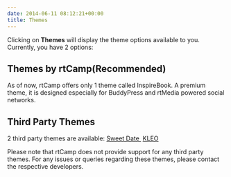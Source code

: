 ```yaml
---
date: 2014-06-11 08:12:21+00:00
title: Themes
---
```


Clicking on **Themes** will display the theme options available to you. Currently, you have 2 options:


## Themes by rtCamp(Recommended)


As of now, rtCamp offers only 1 theme called InspireBook. A premium theme, it is designed especially for BuddyPress and rtMedia powered social networks.


## Third Party Themes


2 third party themes are available:
[Sweet Date ](http://themeforest.net/item/sweet-date-more-than-a-wordpress-dating-theme/4994573?ref=rtCamp)
[KLEO](http://themeforest.net/item/kleo-next-level-premium-wordpress-theme/6776630?ref=rtCamp)

Please note that rtCamp does not provide support for any third party themes. For any issues or queries regarding these themes, please contact the respective developers.
